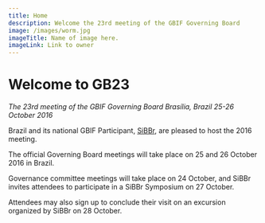 ```yaml
---
title: Home
description: Welcome the 23rd meeting of the GBIF Governing Board 
image: /images/worm.jpg
imageTitle: Name of image here.
imageLink: Link to owner
---
```


# Welcome to GB23 

_The 23rd meeting of the GBIF Governing Board_
_Brasília, Brazil_
_25-26 October 2016_

Brazil and its national GBIF Participant, [SiBBr](http://www.sibbr.gov.br), are pleased to host the 2016 meeting. 

The official Governing Board meetings will take place on 25 and 26 October 2016 in Brazil. 

Governance committee meetings will take place on 24 October, and SiBBr invites attendees to participate in a SiBBr Symposium on 27 October. 

Attendees may also sign up to conclude their visit on an excursion organized by SiBBr on 28 October.



